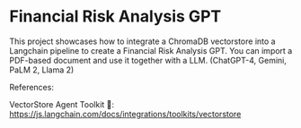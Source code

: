 # Financial Risk Analysis GPT
This project showcases how to integrate a ChromaDB vectorstore into a Langchain pipeline to create a Financial Risk Analysis GPT. You can import a PDF-based document and use it together with a LLM. (ChatGPT-4, Gemini, PaLM 2, Llama 2)

References: 

VectorStore Agent Toolkit 🔗: https://js.langchain.com/docs/integrations/toolkits/vectorstore
